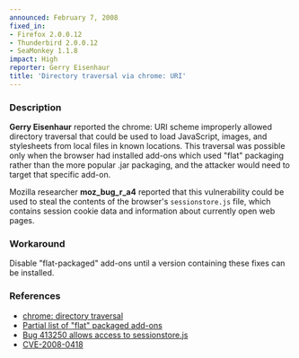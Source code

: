 ```yaml
---
announced: February 7, 2008
fixed_in:
- Firefox 2.0.0.12
- Thunderbird 2.0.0.12
- SeaMonkey 1.1.8
impact: High
reporter: Gerry Eisenhaur
title: 'Directory traversal via chrome: URI'
---
```


<h3>Description</h3>

<p><strong>Gerry Eisenhaur</strong> reported the chrome: URI scheme
improperly allowed directory traversal that could be used to load
JavaScript, images, and stylesheets from local files in known locations.
This traversal was possible only when the browser had installed add-ons
which used "flat" packaging rather than the more popular .jar packaging,
and the attacker would need to target that specific add-on.</p>

<p>Mozilla researcher <strong>moz_bug_r_a4</strong> reported that this
vulnerability could be used to steal the contents of the browser's
<code>sessionstore.js</code> file, which contains session cookie data
and information about currently open web pages.</p>

<h3>Workaround</h3>

<p>Disable "flat-packaged" add-ons until a version containing these
fixes can be installed.</p>

<h3>References</h3>

<ul>
  <li><a href="https://bugzilla.mozilla.org/show_bug.cgi?id=413250">
  chrome: directory traversal</a></li>

  <li><a href="https://bugzilla.mozilla.org/attachment.cgi?id=300181">
  Partial list of "flat" packaged add-ons</a></li>

  <li><a href="https://bugzilla.mozilla.org/show_bug.cgi?id=413451">
  Bug 413250 allows access to sessionstore.js</a></li>

  <li><a class="ex-ref" href="http://cve.mitre.org/cgi-bin/cvename.cgi?name=CVE-2008-0418">
       CVE-2008-0418</a>
  </li>

</ul>



